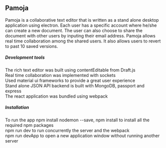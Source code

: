 ## Pamoja
 Pamoja is a collaborative text editor that is written as a stand alone desktop application using electron. Each user has a specific account where he/she can create a new document. The user can also choose to share the document with other users by inputing their email address. Pamoja allows real time collaboration among the shared users. It also allows users to revert to past 10 saved versions.
 
##### Development tools 
The rich text editor was built using contentEditable from Draft.js <br />
Real time collaboration was implemented with sockets <br />
Used material ui frameworks to provide a great user experience <br />
Stand alone JSON API backend is built with MongoDB, passport and express <br />
The react application was bundled using webpack <br />
##### Installation
To run the app npm install nodemon --save, npm install to install all the required npm packages  <br />
npm run dev to run  concurrently the server and the webpack <br />
npm run devApp to open a new application window without running another server <br />


